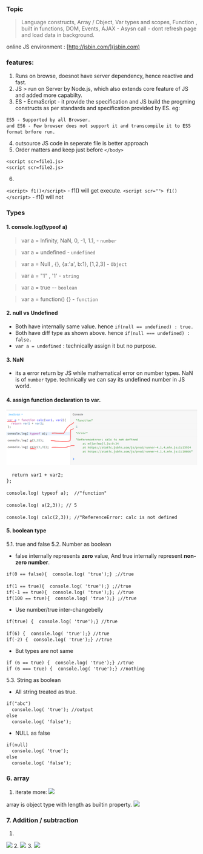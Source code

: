 ### Topic
> Language constructs, 
> Array / Object, 
> Var types and scopes, 
> Function , built in functions,
> DOM, 
> Events,
> AJAX - Asysn call - dont refresh page and load data in background.

online JS environment : [http://jsbin.com/](jsbin.com)

### features:

1. Runs on browse, doesnot have server dependency, hence reactive and fast.
2. JS > run on Server by Node.js, which also extends core  feature of JS and added more capabilty.
3. ES - EcmaScript - it provide the specification and JS build the progming constructs as per standards and specification provided by ES.
eg: 
```
ES5 - Supported by all Browser.
and ES6 - Few browser does not support it and transcompile it to ES5 format brfore run.
```

4. outsource JS code in seperate file is better approach
5. Order matters and keep just before `</body>`
```
<script scr=file1.js>
<script scr=file2.js>
```
6. 
`<script> f1()</script>` - f1() will get execute.
`<script scr=""> f1()</script>` - f1() will not

### Types
#### 1. console.log(typeof a)

> var a = Infinity, NaN, 0, -1, 1.1, - `number`

> var a = undefined -  `undefined`

> var a = Null , {}, {a:'a', b:1}, [1,2,3] - `Object`

> var a = "1" , '1' - `string`

> var a = true -- `boolean`

> var a = function() {} - `function`

#### 2. null vs Undefined
- Both have internally same value. hence   `if(null == undefined) : true.`
- Both have diff type as shown above. hence  `if(null === undefined) : false.`
- `var a = undefined` : technically assign it but no purpose.

#### 3. NaN
- its a error return by JS while mathematical error on number types. NaN is of `number` type. technically we can say its undefined number in JS world.

#### 4. assign function declaration to var.
![](https://github.com/lekhrajdinkar/javaScript/blob/master/Notes/asset/js1.PNG)

```var a = function calc(var1, var2){
  return var1 + var2;
};
 
console.log( typeof a);  //"function"

console.log( a(2,3)); // 5

console.log( calc(2,3)); //"ReferenceError: calc is not defined
````

#### 5. boolean type
5.1. true and false
5.2. Number as boolean
- false internally represents **zero** value, And true internally represent **non-zero number**.
```
if(0 == false){  console.log( 'true');} ;//true

if(1 == true){  console.log( 'true');} ;//true
if(-1 == true){  console.log( 'true');}; //true
if(100 == true){  console.log( 'true');} ;//true
```

- Use number/true inter-changebelly
```
if(true) {  console.log( 'true');} //true

if(6) {  console.log( 'true');} //true
if(-2) {  console.log( 'true');} //true
```

- But types are not same
```
if (6 == true) {  console.log( 'true');} //true
if (6 === true) {  console.log( 'true');} //nothing
```
5.3. String as boolean 
- All string treated as true.
```
if("abc")
  console.log( 'true'); //output
else
  console.log( 'false');
```
- NULL as false
```
if(null)
  console.log( 'true');
else
  console.log( 'false');
```

### 6. array
1. iterate more:
![](https://github.com/lekhrajdinkar/javaScript/blob/master/Notes/asset/js2.PNG)

array is object type with length as builtin property.
![](https://github.com/lekhrajdinkar/javaScript/blob/master/Notes/asset/js3.PNG)


### 7. Addition / subtraction
1. 
![](https://github.com/lekhrajdinkar/javaScript/blob/master/Notes/asset/js4.PNG)
2. 
![](https://github.com/lekhrajdinkar/javaScript/blob/master/Notes/asset/js5.PNG)
3. 
![](https://github.com/lekhrajdinkar/javaScript/blob/master/Notes/asset/js6.PNG)















